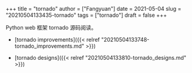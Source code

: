+++
title = "tornado"
author = ["Fangyuan"]
date = 2021-05-04
slug = "20210504133435-tornado"
tags = ["tornado"]
draft = false
+++

Python web 框架 tornado 源码阅读。

-   [tornado improvements]({{< relref "20210504133748-tornado_improvements.md" >}})

-   [tornado designs]({{< relref "20210504133810-tornado_designs.md" >}})
